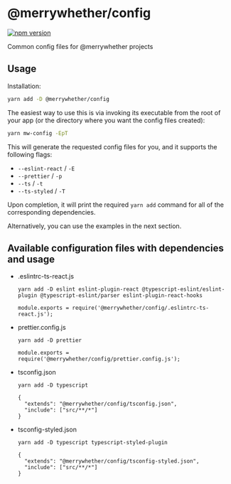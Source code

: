 # &#64;merrywhether/config

[![npm version](https://badge.fury.io/js/%40merrywhether%2Fconfig.svg)](https://www.npmjs.com/package/%40merrywhether%2Fconfig)

Common config files for &#64;merrywhether projects

## Usage

Installation:

```sh
yarn add -D @merrywhether/config
```

The easiest way to use this is via invoking its executable from the root of your
app (or the directory where you want the config files created):

```sh
yarn mw-config -EpT
```

This will generate the requested config files for you, and it supports the
following flags:

- `--eslint-react` / `-E`
- `--prettier` / `-p`
- `--ts` / `-t`
- `--ts-styled` / `-T`

Upon completion, it will print the required `yarn add` command for all of the
corresponding dependencies.

Alternatively, you can use the examples in the next section.

## Available configuration files with dependencies and usage

- .eslintrc-ts-react.js

  `yarn add -D eslint eslint-plugin-react @typescript-eslint/eslint-plugin @typescript-eslint/parser eslint-plugin-react-hooks`

  `module.exports = require('@merrywhether/config/.eslintrc-ts-react.js');`

- prettier.config.js

  `yarn add -D prettier`

  `module.exports = require('@merrywhether/config/prettier.config.js');`

- tsconfig.json

  `yarn add -D typescript`

  ```
  {
    "extends": "@merrywhether/config/tsconfig.json",
    "include": ["src/**/*"]
  }
  ```

- tsconfig-styled.json

  `yarn add -D typescript typescript-styled-plugin`

  ```
  {
    "extends": "@merrywhether/config/tsconfig-styled.json",
    "include": ["src/**/*"]
  }
  ```
